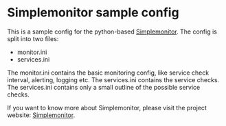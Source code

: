 # Simplemonitor sample config
This is a sample config for the python-based [Simplemonitor](https://jamesoff.github.io/simplemonitor/). The config is split into two files:

- monitor.ini
- services.ini

The monitor.ini contains the basic monitoring config, like service check interval, alerting, logging etc. The services.ini contains the service checks. The services.ini contains only a small outline of the possible service checks.

If you want to know more about Simplemonitor, please visit the project website: [Simplemonitor](https://jamesoff.github.io/simplemonitor/).
